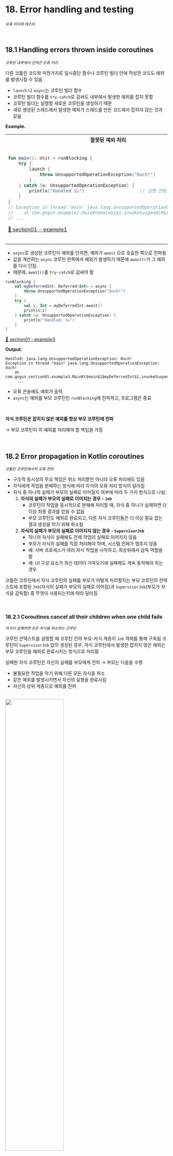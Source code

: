 # 18. Error handling and testing

<small><i>오류 처리와 테스트</i></small>

<br>

## 18.1 Handling errors thrown inside coroutines

<small><i>코루틴 내부에서 던져진 오류 처리</i></small>


다른 코틀린 코드와 마찬가지로 일시중단 함수나 코루틴 빌더 안에 작성한 코드도 예외를 발생시킬 수 있음 

- `launch` 나 `async`는 코루틴 빌더 함수
- 코루틴 빌더 함수를 `try-catch`로 감싸도 내부에서 발생한 예외를 잡지 못함
- 코루틴 빌더는 실행할 새로운 코루틴을 생성하기 때문
- 새로 생성된 스레드에서 발생한 예외가 스레드를 만든 코드에서 잡히지 않는 것과 같음


**Example.**


<table>
<tr>
    <th>잘못된 예외 처리</th>
    <th>올바른 예외 처리</th>
</tr>
<tr><td>

```kotlin
fun main(): Unit = runBlocking {
    try {
        launch {
            throw UnsupportedOperationException("Ouch!")
        }
    } catch (u: UnsupportedOperationException) {
        println("Handled $u")                     // 실행 안됨
    }
}
// Exception in thread "main" java.lang.UnsupportedOperationException: Ouch!
//    at com.gngsn.example1.MainKt$main$1$1.invokeSuspend(Main.kt:9)
// ...
```

[🔗 section01 - example1](https://github.com/gngsn/deepdive/blob/main/books/kotlin-in-action/chapter18/demo/src/main/kotlin/com/gngsn/section01/example1/Main.kt)


</td>
<td>

올바른 예외 처리 → `launch`에 전달되는 람다 블록 안에 `try-catch` 블록을 넣어야 함

```kotlin
fun main(): Unit = runBlocking {
    launch {
        try {
            throw UnsupportedOperationException("Ouch!")
        } catch (u: UnsupportedOperationException) {
            println("Handled $u")
        }
    }
}
// Handled java.lang.UnsupportedOperationException: Ouch!
```

[🔗 section01 - example2](https://github.com/gngsn/deepdive/blob/main/books/kotlin-in-action/chapter18/demo/src/main/kotlin/com/gngsn/section01/example2/Main.kt)

</td>
</table>

- `async`로 생성된 코루틴이 예외를 던지면, 예외가 `await` 으로 호출한 쪽으로 전파됨
- 값을 계산하는 `async` 코루틴 안쪽에서 예외가 발생하기 때문에 `await()`가 그 예외를 다시 던짐
- 때문에, `await()`를 `try-catch`로 감싸야 함

```kotlin
runBlocking {
    val myDeferredInt: Deferred<Int> = async {
        throw UnsupportedOperationException("Ouch!")
    }
    try {
        val i: Int = myDeferredInt.await()
        println(i)
    } catch (u: UnsupportedOperationException) {
        println("Handled: $u")
    }
}
```

[🔗 section01 - example3](https://github.com/gngsn/deepdive/blob/main/books/kotlin-in-action/chapter18/demo/src/main/kotlin/com/gngsn/section01/example3/Main.kt)

**Output:**

```
Handled: java.lang.UnsupportedOperationException: Ouch!
Exception in thread "main" java.lang.UnsupportedOperationException: Ouch!
	at com.gngsn.section01.example3.MainKt$main$1$myDeferredInt$1.invokeSuspend(Main.kt:9)
     ...
```

- 오류 콘솔에도 예외가 출력
- `async`는 예외를 부모 코루틴인 `runBlocking`에 전파하고, 프로그램은 종료

<br>

**자식 코루틴은 잡히지 않은 예외를 항상 부모 코루틴에 전파**

→ 부모 코루틴이 이 예외를 처리해야 할 책임을 가짐

<br>

## 18.2 Error propagation in Kotlin coroutines

<small><i>코틀린 코루틴에서의 오류 전파</i></small>
- 구조적 동시성의 주요 책임은 취소 처리뿐만 아니라 오류 처리에도 있음
- 자식에게 작업을 분배하는 방식에 따라 자식의 오류 처리 방식이 달라짐
- 자식 중 하나의 실패가 부모의 실패로 이어질지 여부에 따라 두 가지 방식으로 나뉨:
    1. **자식의 실패가 부모의 실패로 이어지는 경우 - `Job`**
        - 코루틴이 작업을 동시적으로 분해해 처리할 때, 자식 중 하나가 실패하면 더 이상 최종 결과를 얻을 수 없음
        - 부모 코루틴도 예외로 완료되고, 다른 자식 코루틴들은 더 이상 필요 없는 결과 생성을 막기 위해 취소됨
    2. **자식의 실패가 부모의 실패로 이어지지 않는 경우 - `SupervisorJob`**
        - 하나의 자식이 실패해도 전체 작업이 실패로 이어지지 않음
        - 부모가 자식의 실패를 직접 처리해야 하며, 시스템 전체가 멈추지 않음
        - 예: 서버 프로세스가 여러 자식 작업을 시작하고, 최상위에서 감독 역할을 함
        - 예: UI 구성 요소가 최신 데이터 가져오기에 실패해도 계속 동작해야 하는 경우


코틀린 코루틴에서 자식 코루틴의 실패를 부모가 어떻게 처리할지는 
부모 코루틴의 컨텍스트에 포함된 `Job`(자식의 실패가 부모의 실패로 이어짐)과 `SupervisorJob`(부모가 자식을 감독함) 중 무엇이 사용되는지에 따라 달라짐

<br>

### 18.2.1 Coroutines cancel all their children when one child fails

<small><i>자식이 실패하면 모든 자식을 취소하는 코루틴</i></small>

코루틴 콘텍스트를 설명할 때 코루틴 간의 부모-자식 계층이 `Job` 객체를 통해 구축됨
코루틴이 `SupervisorJob` 없이 생성된 경우, 자식 코루틴에서 발생한 잡히지 않은 예외는 부모 코루틴을 예외로 완료시키는 방식으로 처리됨

실패한 자식 코루틴은 자신의 실패를 부모에게 전파 → 부모는 다음을 수행

- 불필요한 작업을 막기 위해 다른 모든 자식을 취소
- 같은 예외를 발생시키면서 자신의 실행을 완료시킴
- 자신의 상위 계층으로 예외를 전파

<br><img src="./img/figure18-1.png" width="60%">

- 자식 코루틴이 잡히지 않는 예외로 실패하면 부모에게 통지
- 다시 부모는 형제 코루틴들을 모두 취소하고 예외를 코루틴 계층의 상위로 전달

<br>

> [!NOTE]
>
> 모든 '형제' 작업을 취소하는 기능은 코틀린 코루틴의 큰 장점임
> 
> 보통 언어 레벨에서 제공되지 않고, 프로그래머가 직접 구현해야 함 

<br>

같은 스코프 안에서 동시성 계산을 함께 수행하고 공통의 결과를 반환하는 코루틴 그룹에게 아주 유용
- 스코프 내의 하나의 코루틴이 잡을 수 없는 예외로 인해 실패한다는 건, 공통의 결과를 계산할 방법이 더 이상 없음
- 다른 형제 코루틴이 불필요해진 작업을 계속 수행하거나 자원을 계속 잡고 있는 것을 막기 위해 이들을 취소함

- 불필요한 작업을 피하고 자원을 해제하게 됨


**Example.**

```kotlin
runBlocking {
    // 첫번째 코루틴: Heartbeat 역할의 코루틴. 단순히 루프 돌면서 메시지 출력
    launch {
        try {
            while (true) {
                println("Heartbeat!")
                delay(500.milliseconds)
            }
        } catch (e: Exception) {
            println("Heartbeat terminated: $e")
            throw e
        }
    }
    // 두번째 코루틴: 1초 후 예외를 던짐. 이때, 예외를 잡아내지는 않음
    launch {
        delay(1.seconds)
        throw UnsupportedOperationException("Ow!")
    }
}
```

[🔗 section02 - example1](https://github.com/gngsn/deepdive/blob/main/books/kotlin-in-action/chapter18/demo/src/main/kotlin/com/gngsn/section02/example1/Main.kt)


**Output:**

```
Heartbeat!
Heartbeat!
Heartbeat!
Heartbeat terminated: kotlinx.coroutines.JobCancellationException: Parent job is Cancelling; job=BlockingCoroutine{Cancelling}@b065c63
Exception in thread "main" java.lang.UnsupportedOperationException: Ow!
	at com.gngsn.section02.example1.MainKt$main$1$2.invokeSuspend(Main.kt:25)
    ...
```

<br>

- 기본적으로, 모든 코루틴 빌더 <sub>예제의 `runBlocking`</sub>는 일반적인, 비감독<sup>nonsupervisor</sup> 코루틴을 생성
  - 때문에 하나의 코루틴이 잡히지 않은 예외로 종료되면, 다른 자식 코루틴들도 취소됨
- 오류 전파 동작은 모든 코루틴에게도 적용 
  - 예를 들어, launch로 시작된 코루틴 뿐만 아니라 `async`로 시작된 코루틴도 동일하게 동작


**Example.**

```kotlin
runBlocking {
    launch {
        try {
            while (true) {
                println("Heartbeat!")
                delay(500.milliseconds)
            }
        } catch (e: Exception) {
            println("Heartbeat terminated: $e")
            throw e
        }
    }
    launch {
        try {
            delay(1.seconds)
            throw UnsupportedOperationException("Ow!")
        } catch (u: UnsupportedOperationException) {
            println("Caught $u")
        }
    }
}
```

[🔗 section02 - example2](https://github.com/gngsn/deepdive/blob/main/books/kotlin-in-action/chapter18/demo/src/main/kotlin/com/gngsn/section02/example2/Main.kt)


**Output:**

```
Heartbeat!
Heartbeat!
Caught java.lang.UnsupportedOperationException: Ow!
Heartbeat!
Heartbeat!
    ...
```


<br>

### 18.2.2 Structured concurrency only affects exceptions thrown across coroutine boundaries

<small><i>구조적 동시성은 코루틴 경계를 넘어 던져진 예외에만 영향을 미침</i></small>

- 형제 코루틴 취소와 예외 전파는 코루틴 스코프를 넘는 예외에만 적용됨
- 스코프를 넘는 예외를 던지지 않으면 형제 코루틴이 취소되지 않음
- 코루틴 내부의 `try-catch` 블록은 정상적으로 예외를 처리함
- 처리되지 않은 예외가 코루틴 계층 위로 전파되면 형제 코루틴도 취소됨
  - → 구조적 동시성 패러다임을 강제하는 데 도움
- 단, 처리되지 않은 예외 하나로 전체 애플리케이션이 종료되면 안 됨

<br>

### 18.2.3 Supervisors prevent parents and siblings from being cancelled

<small><i>슈퍼바이저는 부모와 형제의 취소를 방지함</i></small>


**슈퍼바이저 특징**

- 일반적인 `Job`과 달리, 자식의 실패를 부모에게 전파하지 않음
- 자식 코루틴이 실패해도 부모와 다른 자식 코루틴이 계속 실행됨
- 슈퍼바이저는 코루틴 계층의 최상위에서 자주 사용됨

<br><img src="./img/figure18-2.png" width="60%">


**`SupervisorJob`**

- 슈퍼바이저를 사용하려면 코루틴에 `SupervisorJob`을 연결해야 함
- `SupervisorJob`은 예외를 부모에게 전파하지 않고, 다른 자식 작업의 실패에도 영향을 받지 않음.
- 슈퍼바이저도 구조적 동시성에 참여하며, 취소될 수 있고 취소 예외는 정상적으로 전파됨.
- 슈퍼바이저의 동작을 확인하려면 `SupervisorScope` 함수를 사용해 스코프를 만들 수 있음.
- `SupervisorScope`는 자식 코루틴 중 하나가 실패해도 형제 코루틴이 종료되지 않음.
  - 부모와 형제 코루틴은 계속 작동하며, 예외는 더 이상 전파되지 않음.


하트 비트 코루틴이 계속 실행되도록 하려면 `launch` 호출을 `SupervisorScope`로 감싸면 됨.


**Example.**

```kotlin
import kotlinx.coroutines.*
import kotlin.time.Duration.Companion.milliseconds
import kotlin.time.Duration.Companion.seconds
 
fun main(): Unit = runBlocking {
    // 첫번째 코루틴: Heartbeat 역할의 코루틴. 단순히 루프 돌면서 메시지 출력
    launch {
        try {
            while (true) {
                println("Heartbeat!")
                delay(500.milliseconds)
            }
        } catch (e: Exception) {
            println("Heartbeat terminated: $e")
            throw e
        }
    }
    // 두번째 코루틴: 1초 후 예외를 던짐. 이때, 예외를 잡아내지는 않음
    launch {
        delay(1.seconds)
        throw UnsupportedOperationException("Ow!")
    }
}
```

**Output:**

```
Heartbeat!
Heartbeat!
Heartbeat terminated: kotlinx.coroutines.JobCancellationException: Parent job is Cancelling; job=BlockingCoroutine{Cancelling}@1517365b
Exception in thread "main" java.lang.UnsupportedOperationException: Ow!
```

<br><img src="./img/figure18-additional.png" alt="https://stackoverflow.com/questions/60899369/kotlin-coroutines-job-hierarchy-explanation" />


- 예외 이후에도 계속 실행되는 이유: `SupervisorJob`이 자식 코루틴에서 발생한 예외를 전체에 전파하지 않기 때문
- 코루틴 프레임워크는 종종 슈퍼바이저 역할의 코루틴 스코프를 기본 제공
- 케이토의 Application 스코프는 개별 요청보다 오래 실행되는 코루틴을 시작할 때 사용할 수 있음
  - 이 코루틴은 애플리케이션이 실행되는 동안 계속 살아있을 수 있음
- Application 스코프는 슈퍼바이저 역할을 하며, 한 코루틴에서 예외가 발생해도 전체 애플리케이션이 중단되지 않음
- 케이토의 `PipelineContext`는 요청 핸들러와 같은 수명의 코루틴을 관리함
- `PipelineContext` 내 여러 코루틴이 함께 요청에 대한 응답을 계산함
- 한 코루틴이 예외로 실패하면 관련된 다른 코루틴도 함께 취소됨
- 슈퍼바이저는 주로 애플리케이션 전체 수명이나 UI 표시 시간 등 오랫동안 실행되는 부분에 사용됨
- 세부 작업 함수에서는 슈퍼바이저를 잘 사용하지 않으며, 이는 오류 전파 시 불필요한 작업 취소가 바람직하기 때문

<br>

## 18.3 `CoroutineExceptionHandler`: The last resort for processing exceptions

<small><i>`CoroutineExceptionHandler`: 예외 처리를 위한 마지막 수단</i></small>


- 자식 코루틴에서 처리되지 않은 예외는 부모 코루틴으로 전파됨
- 이때, 예외가 슈퍼바이저나 계층의 최상위 루트 코루틴에 도달하면 더 이상 전파되지 않음
  - 이 시점에서 예외는 `CoroutineExceptionHandler`에 전달됨
  - `CoroutineExceptionHandler`는 코루틴 콘텍스트의 일부
- 콘텍스트에 예외 핸들러가 없으면 예외는 시스템 전역 예외 핸들러로 이동

- 순수 JVM과 안드로이드 프로젝트의 시스템 전역 예외 핸들러는 다름
  - JVM에서는 예외 스택트레이스를 콘솔에 출력하고, 안드로이드에서는 앱을 종료시킴
- `CoroutineExceptionHandler`를 코루틴 콘텍스트에 추가하면 예외 처리 동작을 커스텀할 수 있음
- 코틀린 프레임워크는 자체적으로 코루틴 예외 핸들러를 제공할 수 있음


**Example.**

```kotlin
val exceptionHandler = CoroutineExceptionHandler { context, exception ->
    println("[ERROR] $exception")
}
```

`CoroutineExceptionHandler`를 코루틴 콘텍스트의 원소로 추가할 수 있음


**Example:**

```kotlin
class ComponentWithScope(dispatcher: CoroutineDispatcher = Dispatchers.Default) {
    private val exceptionHandler = CoroutineExceptionHandler { _, e ->
       println("[ERROR] ${e.message}")
    }
 
    private val scope = CoroutineScope(
        // SupervisorJob(): 자식의 실패가 부모의 실패로 이어지지 않도록 함
        // exceptionHandler: 사용자 정의 예외 핸들러를 코루틴 콘텍스트의 요소로 지정
        SupervisorJob() + dispatcher + exceptionHandler
    )
 
    fun action() = scope.launch {
        // 예외를 던지는 코루틴
        throw UnsupportedOperationException("Ouch!")
    }
}
```
 
**Usage:**
 
```kotlin
fun main() = runBlocking {
    val supervisor = ComponentWithScope()
    supervisor.action()
    delay(1.seconds)            
}

// [ERROR] Ouch!     ← 예외가 커스텀 예외 핸들러에 의해 처리
```

- 슈퍼바이저의 직접적인 자식 코루틴은 커스텀 예외 핸들러나 디폴트 핸들러에 예외를 직접 전달해 처리
- 코루틴 예외 핸들러는 계층의 최상위 코루틴이 `launch` 빌더로 시작된 경우에만 호출됨
- 코루틴은 처리되지 않은 예외를 부모에게 위임하며, 이 위임은 계층의 최상위까지 계속됨
- 루트 코루틴이 아닌 코루틴의 콘텍스트에 설치된 핸들러는 사용되지 않음
  - 즉, 중간에 있는 `CoroutineExceptionHandler` 같은 건 존재하지 않음
- `GlobalScope.launch`로 루트 코루틴을 생성하고 커스텀 예외 핸들러를 콘텍스트에 제공할 수 있음
- 중간 예외 핸들러를 `launch` 코루틴에 제공해도, 계층 최상위의 핸들러만 실행되고 중간 핸들러는 사용되지 않음

<br>

```kotlin
private val topLevelHandler = CoroutineExceptionHandler { _, e ->
    println("[TOP] ${e.message}")
}
 
private val intermediateHandler = CoroutineExceptionHandler { _, e ->
    println("[INTERMEDIATE] ${e.message}")
}
 
@OptIn(DelicateCoroutinesApi::class)    // 미묘한 API를 명시적으로 사용하게 한다
fun main() {
    GlobalScope.launch(topLevelHandler) {
        launch(intermediateHandler) {
            throw UnsupportedOperationException("Ouch!")
        }
    }
    Thread.sleep(1000)
}
// [TOP] Ouch!
```

- 예외가 여전히 부모 코루틴에게 전파될 수 있기 때문

<br><img src="./img/figure18-3.png" width="60%"><br>

- 중간의 `launch` 호출에 코루틴 예외 핸들러가 있음에도 루트 코루틴이 아니기 때문에 예외가 계속해서 코루틴 계층을 따라 전파됨
- 그 결과 최상위 코루틴인 `GlobalScope.launch`의 예외 핸들러만 호출됨

<br>

### 18.3.1 Differences when using `CoroutineExceptionHandler` with `launch` or `async`

<small><i>`CoroutineExceptionHandler`를 `launch`와 `async`에 적용할 때의 차이점</i></small>



`coroutineExceptionHandler`(기본 핸들러든 커스텀 핸들러든)를 살펴볼 때 예외 핸들러는 계층의 최상위 코루틴이 `launch`로 생성된 경우에만 호출된다는 점에 유의해야 함
최상위 코루틴이 `async`로 생성된 경우에는 `CoroutineExceptionHandler`가 호출되지 않는다는 뜻


```kotlin
import kotlinx.coroutines.*
import kotlin.time.Duration.Companion.seconds
 
class ComponentWithScope(dispatcher: CoroutineDispatcher = 
  Dispatchers.Default) {
    private val exceptionHandler = CoroutineExceptionHandler { _, e ->
        println("[ERROR] ${e.message}")
    }
 
    private val scope = CoroutineScope(SupervisorJob() + dispatcher + 
    ➥ exceptionHandler)
 
    fun action() = scope.launch {
        async {
            throw UnsupportedOperationException("Ouch!")
        }
    }
}
 
fun main() = runBlocking {
    val supervisor = ComponentWithScope()
    supervisor.action()
    delay(1.seconds)
}
 
// [ERROR] Ouch!
```


바깥의 코루틴 (최상위 코루틴)을 `async`로 시작하도록 구현을 변경하면 코루틴 예외 핸들러가 호출되지 않는 것 을 확인할 수 있음

```kotlin
import kotlinx.coroutines.*
import kotlin.time.Duration.Companion.seconds
 
class ComponentWithScope(dispatcher: CoroutineDispatcher = 
  Dispatchers.Default) {
    private val exceptionHandler = CoroutineExceptionHandler { _, e ->
        println("[ERROR] ${e.message}")
    }
 
 
    private val scope = CoroutineScope(SupervisorJob() + dispatcher + 
      exceptionHandler)
 
 
    fun action() = scope.async {     ❶
        launch {
            throw UnsupportedOperationException("Ouch!")
        }
    }
}

fun main() = runBlocking {
    val supervisor = ComponentWithScope()
    supervisor.action()
    delay(1.seconds)
}
// No output is printed
```

- 최상위 `async` 코루틴의 예외는 `await()`를 호출하는 소비자가 처리
- 코루틴 예외 핸들러는 이 예외를 무시할 수 있음
- 소비자는 await를 `try-catch`로 감싸 예외를 처리할 수 있음
- `try-catch`는 코루틴 취소에는 영향을 주지 않음
- `Scope`에 `SupervisorJob`이 없으면, 처리되지 않은 예외가 다른 자식 코루틴도 모두 취소시킴

<br>

## 18.4 Handling errors in flows

<small><i>플로우에서 예외 처리</i></small>

플로우도 예외를 던질 수 있음

<br>

**Example.**

```kotlin
import kotlinx.coroutines.*
import kotlinx.coroutines.flow.*
 
class UnhappyFlowException: Exception()
 
// 플로우를 수집하면 5개의 원소 (0부터 4)가 배출된 다음에 UnhappyFlowException 예외가 발생
val exceptionalFlow = flow {
    repeat(5) { number ->
        emit(number)
    }
    throw UnhappyFlowException()
}
```

- 일반적으로 플로우의 일부분에 예외가 발생하면 `collect`에서 예외가 던져짐
  - e.g. 플로우가 생성되거나 변환되거나 수집되는 중간에 예외 발생 시
- 즉, `collect` 호출을 `try-catch` 블록으로 감싸면 예상대로 동작한다는 의미

```kotlin
fun main() = runBlocking {
    val transformedFlow = exceptionalFlow.map {
        it * 2
    }
    try {
        transformedFlow.collect {
            print("$it ")
        }
    } catch (u: UnhappyFlowException) {
        println("\nHandled: $u")
    }
}
```

**Output:**

```
0 2 4 6 8
Handled: UnhappyFlowException
```

<br>

### 18.4.1 Processing upstream exceptions with the catch operator

<small><i>`catch` 연산자로 업스트림 예외 처리</i></small>

복잡하고 긴 플로우 파이프라인을 구축할 때는 catch 연산자를 사용하는 쪽이 더 편리

**`catch` 연산자?**
- `catch`는 플로우에서 발생한 예외를 처리할 수 있는 중간 연산자
- 이 함수에 연결된 람다 안에서 플로우에 발생한 예외에 접근할 수 있음
- **예외**는 **람다의 파라미터로 전달**
  - 암시적 기본 이름 = `it`


**⚠️ Things to Watch Out For**
- `catch` 연산자는 취소 예외를 자동으로 인식하기 때문에, 취소가 발생한 경우에는 `catch` 블록이 호출되지 않음
- `catch`는 스스로 값을 방출할 수도 있기 때문에, 예외를 오류 값으로 변환해 다운스트림 플로우에서 소비할 수도 있음

**Example.** `catch` 연산자를 써서 예외 발생 시 기본 값 방출

```
runBlocking {
    exceptionalFlow
        .catch { cause ->
            println("\nHandled: $cause")
            emit(-1)
        }
        .collect {
            print("$it ")
        }
}
```

**Output:**

```
0 1 2 3 4
Handled: UnhappyFlowException
-1
```

- `catch` 연산자는 오직 업스트림에 대해서만 동작
  - ⚠️ 플로우 처리 예외는 파이프라인의 앞쪽 예외들만 잡음
- 

```kotlin
runBlocking {
    exceptionalFlow
        .map {
            it + 1
        }
        .catch { cause ->
            println("\nHandled $cause")
        }
        .onEach {       // `catch` 호출 다음에 위치한 `onEach` 람다에서 발생한 예외는 잡히지 않음
            throw UnhappyFlowException()
        }
        .collect()
}
```

**Output:**

```
Exception in thread "main" UnhappyFlowException
```

<br><img src="./img/figure18-4.png" /><br><br>

> [!NOTE]
> - `collect` 람다 안에서 발생한 예외를 처리하려면 `collect` 호출을 `try-catch` 블록으로 감싸면 됨
> - 그 대신 `onEach`, `catch`, `collect` 사슬을 모두 사용하지 않고 로직을 재작성할 수도 있음
> - 여기서 중요한 점은, 예외가 발생할 수 있는 지점 다음에 `catch` 연산자가 위치해야 한다는 것
> - `catch` 연산자는 업스트림에서 발생한 예외만 처리하므로, 예외를 `catch` 블록에서 다시 던져서 다운스트림에 있는 다른 `catch` 연산자에서 처리하게 하는 것도 완전히 올바른 코드

<br><br>

### 18.4.2 Retry the collection of a flow if predicate is true: The `retry` operator

<small><i>술어가 참일 때 플로우의 수집 재시도: `retry` 연산자</i></small>

- 플로우 처리 중 예외가 발생했을 때 작업을 재시도할 수 있음
- 예외를 처리하고 `Boolean` 값을 반환하는 람다를 사용할 수 있음
  1. 람다에서 `true`를 반환 시
  2. 지정한 최대 재시도 횟수만큼 재시도가 시작
  3. (재시도) 업스트림의 플로우가 처음부터 다시 수집되면서 모든 중간 연산이 재실행
- 재시도할 때는 업스트림 연산자가 **모두 다시 실행**된다는 점 명심
  - 작업이 멱등성을 갖는지 확인 필요


<br />

**Example.** 불안정한 플로우 수집을 재시도하기

```kotlin
import kotlinx.coroutines.flow.*
import kotlinx.coroutines.*
import kotlin.random.Random
 
class CommunicationException : Exception("Communication failed!")
 
val unreliableFlow = flow {
    println("Starting the flow!")
    repeat(10) { number ->
        if (Random.nextDouble() < 0.1) throw CommunicationException()
        emit(number)
    }
}
 
fun main() = runBlocking {
    unreliableFlow
        .retry(5) { cause ->
            println("\nHandled: $cause")
            cause is CommunicationException
        }
        .collect { number ->
            print("$number ")
        }
}
```

<br>

### 18.5 Testing coroutines and flows

<small><i>코루틴과 플로우 테스트</i></small>

코틀린 코루틴을 사용하는 코드를 위한 테스트도 일반적인 테스트와 마찬가지로 작동

테스트 메서드에서 코루틴을 사용하려면 `runTest` 코루틴 빌더를 사용

`runBlocking` 빌더 함수는 일반 코틀린 코드와 동시성 코틀린 코드 사이에 다리를 놓는 역할을 하기 때문에, 일시 중단 함수나 코루틴, 플로우를 사용하는 코드를 테스트할 때도 이를 쓸 수 있음.

그렇지만 이 접근 방식에는 단점이 있음
`runBlocking`을 사용하면 테스트가 실시간으로 실행됨.

이는 코드에 delay가 지정된 경우, 결과가 계산되기 전에 시간 지연이 전부 실행된다는 뜻.

예시:

500ms마다 한 번씩 센서를 질의하는 장치

사용자 입력 후 몇 백 ms 이후 검색하는 시스템

각각의 요청을 시뮬레이션할 때마다 몇 백 밀리초가 걸림.

<br>

### 18.5.1 Making tests using coroutines fast: Virtual time and the test dispatcher

<small><i>코루틴을 사용하는 테스트를 빠르게 만들기: 가상 시간과 테스트 디스패처</i></small>

코틀린 코루틴은 가상 시간을 사용해 테스트 실행을 빠르게 진행할 수 있음

```kotlin
class PlaygroundTest {
    @Test
    fun testDelay() = runTest {
        val startTime = System.currentTimeMillis()
        delay(20.seconds)       // 20초 delay를 선언해도, 테스트는 즉시 실행됨. 몇 밀리초 만에 완료
        println(System.currentTimeMillis() - startTime)
   // 11
    }
}
```

<br><br>

> [!NOTE]
> 
> 인위적인 지연 시간이 자동 진행되기 때문에 `runTest`는 기본적으로 타임아웃을 60초로 지정함 (실제 시간).
> 
> 혹은, `runTest`를 호출할 때, `timeout` 파라미터를 지정해서 할 수 있음.

<br><br>

- `runBlocking`과 마찬가지로 `runTest`의 디스패처는 단일 스레드

- 기본적으로 모든 자식 코루틴은 동시에 실행되며 테스트 코드와 병렬로 실행되지 않음

- 단일 스레드 디스패처를 공유하는 경우 다른 코루틴이 코드를 실행하려면 코드가 일시 중단 지점을 제공해야 함 → `runTest`도 동일

- `runTest` 본문에 일시 중단 지점이 없기 때문에 다음 테스트의 단언문은 실패

- `launch`로 시작한 코루틴이 단언문이 실행되기 전에 실행되게 할 수 있는 방법이 없기 때문


```kotlin
@Test
fun testDelay() = runTest {
    var x = 0
    launch {
        x++
    }
    launch {
        x++
    }
    assertEquals(2, x)
}
```

<br><br>

가상 디스패처의 현재 시간이 궁금하면 `currentTime` 속성을 사용할 수 있음

```kotlin
@OptIn(ExperimentalCoroutinesApi::class)
@Test
fun testDelay() = runTest {
    var x = 0
    launch {
        delay(500.milliseconds)
        x++
    }
    launch {
        delay(1.second)
        x++
    }
    println(currentTime) // 0
 
    delay(600.milliseconds)
    assertEquals(1, x)
    println(currentTime) // 600
 
    delay(500.milliseconds)
    assertEquals(2, x)
    println(currentTime) // 1100
}
```

- `runTest` 빌더함수의 블록 안에서는 `TestScope`라는 특수한 스코프에 접근할 수 있으며, 이 스코프는 `TestCoroutineScheduler` 기능을 사용할 수 있게 해줌
  - **`runCurrent`**: 현재 실행하게 예약된 코루틴을 실행
    - 즉시 실행할 새 코루틴이 예약되면 직접 실행됨
  - **`advanceUntilIdle`**: 예약된 모든 코루틴을 실행
    - 미래의 어느 시점에 실행하도록 예약된 코루틴까지 실행하려면 `advanceUntilIdle` 함수 사용


```kotlin
@OptIn(ExperimentalCoroutinesApi::class)
@Test
fun testDelay() = runTest {
    var x = 0
    launch {
        x++
        launch {
            x++
        }
    }
    launch {
        delay(200.milliseconds)
        x++
    }
    runCurrent()
    assertEquals(2, x)
    advanceUntilIdle()
    assertEquals(3, x)
}
```


> [!NOTE]
>  `Dispatchers.Default` 같은 다른 디스패처는 `TestCoroutineScheduler`에 대해 아무런 정보를 갖고 있지 않기 때문에 가상 시간 메커니즘의 영향을 받지 않음. 
> 
> 명시적으로 테스트 디스패처가 아닌 일반 디스패처에서 시작된 코루틴은 항상 지연을 전부 기다려야 함
> 
> 따라서 테스트를 더 빠르게 만들려면 디스패처를 변경할 수 있게 코드를 설계하는 것이 바람직
> 
> e.g. 디스패처를 파라미터로 받음


<br>

### 18.5.2 Testing flows with Turbine

<small><i>터빈으로 플로우 테스트</i></small>

`toList`를 호출해서 유한한 플로우의 모든 원소를 먼저 컬렉션에 수집한 다음, 기대한 모든 원소가 실제로 결과 컬렉션에 있는지 확인할 수 있음


```kotlin
val myFlow = flow {
    emit(1)
    emit(2)
    emit(3)
}
 
@Test
fun doTest() = runTest {
    val results = myFlow.toList()
    assertEquals(3, results.size)
}
```

더 복잡하며 무한한 플로우나 더 까다로운 불변성을 다뤄야할 수도 있음

→ 터빈<sup>Turbine</sup> 라이브러리를 통해 이런 경우를 지원할 수 있음

**터빈<sup>Turbine</sup>**
- 서드 파티라이브러리
- 하지만, 보통 플로우 기반 API 테스트에 필수 라이브러리로 간주
- [🔗 참고 - CashApp Turbine](https://github.com/cashapp/turbine)
- 핵심 기능은 플로우의 `test` 확장 함수
- `test` 함수는 새 코루틴을 실행하며 내부적으로 플로우를 수집
- `test`의 람다에서 `awaitItem`, `awaitComplete`, `awaitError` 함수를 테스트 프레임워크의 일반 단언문과 함께 사용해서 플로우에 대한 불변조건을 지정하고 검증할 수 있음
- 플로우가 방출한 모든 원소가 테스트에 의해 소비되도록 보장


```kotlin
@Test
fun doTest() = runTest {
    val results = myFlow.test {
        assertEquals(1, awaitItem())
        assertEquals(2, awaitItem())
        assertEquals(3, awaitItem())
        awaitComplete()
    }
}
```

- 여러 플로우를 결합해 테스트하는 기능 제공
- 테스트를 위해 시스템 일부를 대체할 수 있는 독립적인 Turbine 객체를 만드는 기능도 제공

<br/>

## Summary

- 한 코루틴 내부의 예외는 일반 코드처럼 처리 가능함
  - 코루틴 경계를 넘는 예외는 특별한 주의가 필요
- 처리되지 않은 예외 발생 시, 부모와 형제 코루틴이 모두 취소되는 구조적 동시성 적용
- `supervisorScope`와 `SupervisorJob`은 자식 중 하나가 실패해도 **나머지를 취소하지 않음**. 
  - 예외 전파를 막는 역할을 함
- `await`는 `async` 코루틴의 **예외를 다시 던지는 동작**을 함
- 슈퍼바이저는 장기 실행되는 애플리케이션 영역에서 자주 사용됨
  - 프레임워크에 내장된 부품으로 제공되는 경우도 있음
- **처리되지 않은 예외는 슈퍼바이저 또는 최상위 코루틴까지 전파**됨
  - 이후 `CoroutineExceptionHandler`로 전달되는 흐름을 가짐
  - 예외 핸들러가 없으면 시스템의 전역 예외 핸들러로 전달됨
- JVM은 예외를 콘솔에 기록하고, 안드로이드는 앱을 종료시키는 차이점이 있음
- `CoroutineExceptionHandler`는 예외를 잡지는 못하지만, 예외 기록 방식을 커스터마이징하는 마지막 수단임. 
  - 계층의 최상단에 있는 **루트 코루틴의 컨텍스트에 위치**함


